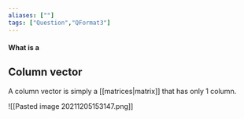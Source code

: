 ```yaml
---
aliases: [""]
tags: ["Question","QFormat3"]
---
```


#### What is a
## Column vector
A column vector is simply a [[matrices|matrix]] that has only 1 column.

![[Pasted image 20211205153147.png]]
